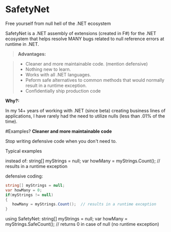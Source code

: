 # SafetyNet
Free yourself from null hell of the .NET ecosystem

SafetyNet is a .NET assembly of extensions (created in F#) for the .NET ecosystem that helps resolve MANY bugs related to null reference errors at runtime in .NET.

> **Advantages:**

> - Cleaner and more maintainable code.  (mention defensive)
> - Nothing new to learn.
> - Works with all .NET languages.
> - Peform safe alternatives to common methods that would normally result in a runtime exception.
> - Confidentially ship production code

**Why?:** 

In my 14+ years of working with .NET (since beta) creating business lines of applications, I have rarely had the need to utilize nulls (less than .01% of the time).

#Examples?
**Cleaner and more maintainable code**

Stop writing defensive code when you don't need to.

Typical examples

instead of:
string[] myStrings = null;
var howMany = myStrings.Count();  // results in a runtime exception

defensive coding:

```cs   
string[] myStrings = null;
var howMany = 0;
if(myStrings != null)
{
   howMany = myStrings.Count();  // results in a runtime exception
}
```


using SafetyNet:
string[] myStrings = null;
var howMany = myStrings.SafeCount();  // returns 0 in case of null (no runtime exception)


